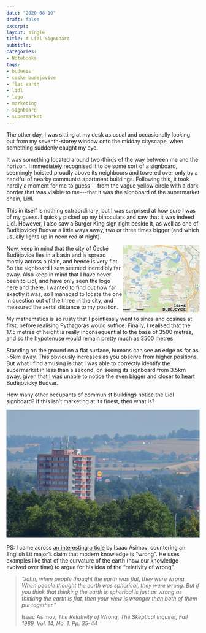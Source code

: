 ```yaml
---
date: "2020-08-10"
draft: false
excerpt: 
layout: single
title: A Lidl Signboard
subtitle: 
categories:
- Notebooks
tags:
- budweis
- ceske budejovice
- flat earth
- lidl
- logo
- marketing
- signboard
- supermarket
---
```


The other day, I was sitting at my desk as usual and occasionally looking out from my seventh-storey window onto the midday cityscape, when something suddenly caught my eye.

It was something located around two-thirds of the way between me and the horizon. I immediately recognised it to be some sort of a signboard, seemingly hoisted proudly above its neighbours and towered over only by a handful of nearby communist apartment buildings. Following this, it took hardly a moment for me to guess---from the vague yellow circle with a dark border that was visible to me---that it was the signboard of the supermarket chain, Lidl.

This in itself is nothing extraordinary, but I was surprised at how sure I was of my guess. I quickly picked up my binoculars and saw that it was indeed Lidl. However, I also saw a Burger King sign right beside it, as well as one of Budějovický Budvar a little ways away, two or three times bigger (and which usually lights up in neon red at night).

<img src="mapy.webp" width="200px" align="right"> 

Now, keep in mind that the city of České Budějovice lies in a basin and is spread mostly across a plain, and hence is very flat. So the signboard I saw seemed incredibly far away. Also keep in mind that I have never been to Lidl, and have only seen the logo here and there. I wanted to find out how far exactly it was, so I managed to locate the one in question out of the three in the city, and measured the aerial distance to my position.

My mathematics is so rusty that I pointlessly went to sines and cosines at first, before realising Pythagoras would suffice. Finally, I realised that the 17.5 metres of height is really inconsequential to the base of 3500 metres, and so the hypotenuse would remain pretty much as 3500 metres.

Standing on the ground on a flat surface, humans can see an edge as far as ~5km away. This obviously increases as you observe from higher positions. But what I find amusing is that I was able to correctly identify the supermarket in less than a second, on seeing its signboard from 3.5km away, given that I was unable to notice the even bigger and closer to heart Budějovický Budvar. 

How many other occupants of communist buildings notice the Lidl signboard? If this isn’t marketing at its finest, then what is?

![Lidl signboard](featured.webp)

PS: I came across [an interesting article](https://chem.tufts.edu/answersinscience/relativityofwrong.htm) by Isaac Asimov, countering an English Lit major’s claim that modern knowledge is “wrong”. He uses examples like that of the curvature of the earth (how our knowledge evolved over time) to argue for his idea of the “relativity of wrong”.

> *"John, when people thought the earth was flat, they were wrong. When people thought the earth was spherical, they were wrong. But if you think that thinking the earth is spherical is just as wrong as thinking the earth is flat, then your view is wronger than both of them put together."*
>
> Isaac Asimov, *The Relativity of Wrong, The Skeptical Inquirer, Fall 1989, Vol. 14, No. 1, Pp. 35-44*